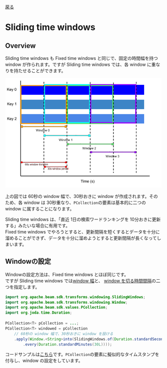 [戻る](../built-in.md)

# Sliding time windows
## Overview
Sliding time windows も Fixed time windows と同じで、固定の時間幅を持つ window が作られます。ですが Sliding time windows では、各 window に重なりを持たせることができます。

<img src="./figs/sliding-time-windows.png" width=600>

上の図では 60秒の window 幅で、30秒おきに window が作成されます。そのため、各 window は 30秒重なり、`PCollection`の要素は基本的に二つの window に属することになります。

Sliding time windows は、「直近 1日の検索ワードランキングを 10分おきに更新する」みたいな場合に有用です。  
Fixed time windows でやろうとすると、更新間隔を短くするとデータを十分に溜めることができず、データを十分に溜めようとすると更新間隔が長くなってしまいます。

## Windowの設定
Windowの設定方法は、Fixed time windows とほぼ同じです。  
ですが Sliding time windows では<u>window 幅</u>と、 <u>window を切る時間間隔</u>の二つを指定します。

```java
import org.apache.beam.sdk.transforms.windowing.SlidingWindows;
import org.apache.beam.sdk.transforms.windowing.Window;
import org.apache.beam.sdk.values.PCollection;
import org.joda.time.Duration;

PCollection<T> pCollection = ...;
PCollection<T> windowed = pCollection
    // 60秒の window 幅で、30秒おきに window を設ける
    .apply(Window.<String>into(SlidingWindows.of(Duration.standardSeconds(60L))
        .every(Duration.standardMinutes(30L))));
```

コードサンプルは[こちら](./codes/sliding.md)です。`PCollection`の要素に擬似的なタイムスタンプを付与し、window の設定をしています。